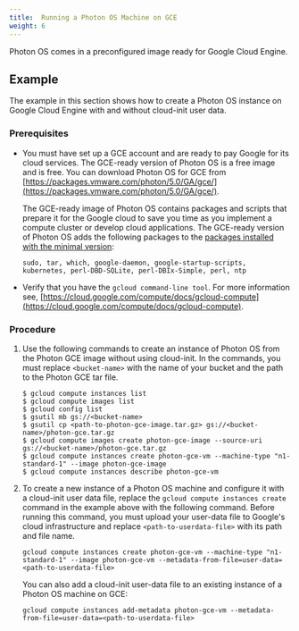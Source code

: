 ```yaml
---
title:  Running a Photon OS Machine on GCE
weight: 6
---
```


Photon OS comes in a preconfigured image ready for Google Cloud Engine. 

## Example 

The example in this section shows how to create a Photon OS instance on Google Cloud Engine with and without cloud-init user data.

### Prerequisites 

- You must have set up a GCE account and are ready to pay Google for its cloud services. The GCE-ready version of Photon OS is a free image and is free. You can download Photon OS for GCE from [https://packages.vmware.com/photon/5.0/GA/gce/](https://packages.vmware.com/photon/5.0/GA/gce/).

    The GCE-ready image of Photon OS contains packages and scripts that prepare it for the Google cloud to save you time as you implement a compute cluster or develop cloud applications. The GCE-ready version of Photon OS adds the following packages to the [packages installed with the minimal version](https://github.com/vmware/photon/blob/master/common/data/packages_minimal.json): 
	
    ```
    sudo, tar, which, google-daemon, google-startup-scripts, kubernetes, perl-DBD-SQLite, perl-DBIx-Simple, perl, ntp
    ```

- Verify that you have the `gcloud command-line tool`. 
    For more information see,  [https://cloud.google.com/compute/docs/gcloud-compute](https://cloud.google.com/compute/docs/gcloud-compute).

### Procedure 

1. Use the following commands to create an instance of Photon OS from the Photon GCE image without using cloud-init. In the commands, you must replace `<bucket-name>` with the name of your bucket and the path to the Photon GCE tar file. 
	
    ```console
    $ gcloud compute instances list
    $ gcloud compute images list
    $ gcloud config list
    $ gsutil mb gs://<bucket-name>
    $ gsutil cp <path-to-photon-gce-image.tar.gz> gs://<bucket-name>/photon-gce.tar.gz
    $ gcloud compute images create photon-gce-image --source-uri gs://<bucket-name>/photon-gce.tar.gz 
    $ gcloud compute instances create photon-gce-vm --machine-type "n1-standard-1" --image photon-gce-image
    $ gcloud compute instances describe photon-gce-vm
    ```
	 
1. To create a new instance of a Photon OS machine and configure it with a cloud-init user data file, replace the `gcloud compute instances create` command in the example above with the following command. Before running this command, you must upload your user-data file to Google's cloud infrastructure and replace `<path-to-userdata-file>` with its path and file name. 

    ```console
    gcloud compute instances create photon-gce-vm --machine-type "n1-standard-1" --image photon-gce-vm --metadata-from-file=user-data=<path-to-userdata-file>
    ```
     
    You can also add a cloud-init user-data file to an existing instance of a Photon OS machine on GCE: 
	
    ```console
    gcloud compute instances add-metadata photon-gce-vm --metadata-from-file=user-data=<path-to-userdata-file>
    ``` 
